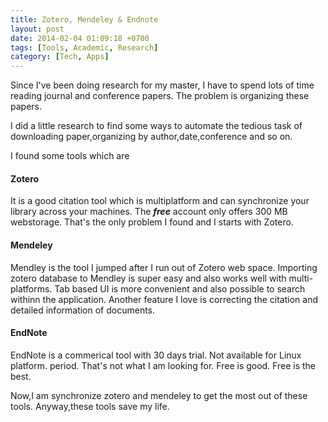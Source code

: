 ```yaml
---
title: Zotero, Mendeley & Endnote
layout: post
date: 2014-02-04 01:09:18 +0700
tags: [Tools, Academic, Research]
category: [Tech, Apps]
---
```


Since I've been doing research for my master, I have to spend lots of time reading journal and conference papers. The problem is organizing these papers. 

I did a little research to find some ways to automate the tedious task of downloading paper,organizing by author,date,conference and so on. 

I found some tools which are 

#### Zotero
It is a good citation tool which is multiplatform and can synchronize your library across your machines. The ***free*** account only offers 300 MB webstorage. That's the only problem I found and I starts with Zotero.

#### Mendeley
Mendley is the tool I jumped after I run out of Zotero web space. Importing zotero database  to Mendley is super easy and also works well with multi-platforms. Tab based UI is more convenient and also possible to search withinn the application. Another feature I love is correcting the citation and detailed information of documents.

#### EndNote
EndNote is a commerical tool with 30 days trial. Not available for Linux platform. period. 
That's not what I am looking for. Free is good. Free is the best.

Now,I am synchronize zotero and mendeley to get the most out of these tools. Anyway,these tools save my life.


